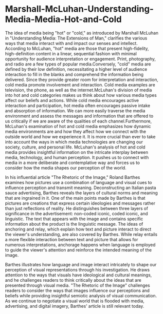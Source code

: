 
<body>

<h1>Marshall-McLuhan-Understanding-Media-Media-Hot-and-Cold</h1>
  
<p>The idea of media being "hot" or "cold," as introduced by Marshall McLuhan in "Understanding Media: The Extensions of Man," clarifies the various ways that media interact with and impact our senses and intellect. According to McLuhan, "hot" media are those that present high-fidelity, high-definition content in a linear, sequential fashion with minimal opportunity for audience interpretation or engagement. Print, photography, and radio are a few types of popular media.Conversely, "cold" media are defined by their low definition, necessitating a higher level of audience interaction to fill in the blanks and comprehend the information being delivered. Since they provide greater room for interpretation and interaction, cold media promote involvement and interaction. Cold media examples are television, the phone, as well as the internet.McLuhan's division of media into hot and cold categories makes us think about how various media types affect our beliefs and actions. While cold media encourages active interaction and participation, hot media often encourages passive intake and absorption of information. We can more easily traverse the media environment and assess the messages and information that are offered to us critically if we are aware of the qualities of each channel.Furthermore, McLuhan's examination of hot and cold media emphasizes how dynamic media environments are and how they affect how we connect with the outside world and how we experience it. It is more crucial than ever to take into account the ways in which media technologies are changing our society, culture, and personal life. McLuhan's analysis of hot and cold media provides insightful information on the intricate interplay between media, technology, and human perception. It pushes us to connect with media in a more deliberate and contemplative way and forces us to consider how the media shapes our perception of the world. <p>



<h>

<p> In his influential article "The Rhetoric of the Image," Roland Barthes examines how pictures use a combination of language and visual cues to influence perception and transmit meaning. Deconstructing an Italian pasta sauce advertising, Barthes reveals the layers of cultural norms and meaning that are ingrained in it. One of the main points made by Barthes is that pictures are creations that express certain ideologies and messages rather than just reflections of reality. He distinguishes between three layers of significance in the advertisement: non-coded iconic, coded iconic, and linguistic. The text that appears with the image and contains specific information about the product is the linguistic message. The ideas of anchoring and relay, which explain how text and picture interact to direct the viewer's understanding, are also covered by Barthes. While relay entails a more flexible interaction between text and picture that allows for numerous interpretations, anchorage happens when language is employed to guide the viewer's attention and reinforce the intended meaning of the image.

Barthes illustrates how language and image interact intricately to shape our perception of visual representations through his investigation. He draws attention to the ways that visuals have ideological and cultural meanings, and he challenges readers to think critically about the ideas that are presented through visual media. "The Rhetoric of the Image" challenges readers to consider the ways that images influence our perceptions and beliefs while providing insightful semiotic analysis of visual communication. As we continue to negotiate a visual world that is flooded with media, advertising, and digital imagery, Barthes' article is still relevant today.
